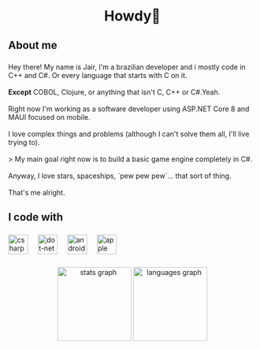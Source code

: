<h1 align="center">Howdy👋</h1>

###

<h2 align="left">About me</h2>

###

<p align="left">Hey there! My name is Jair, I'm a brazilian developer and i mostly code in C++ and C#. Or every language that starts with C on it.<br><br><strong>Except</strong> COBOL, Clojure, or anything that isn't C, C++ or C#.Yeah.<br><br>Right now I'm working as a software developer using ASP.NET Core 8 and MAUI focused on mobile.<br><br>I love complex things and problems (although I can't solve them all, I'll live trying to).<br><br>> My main goal right now is to build a basic game engine completely in C#.<br><br>Anyway, I love stars, spaceships, `pew pew pew`... that sort of thing.<br><br>That's me alright.</p>

###

<h2 align="left">I code with</h2>

###

<div align="left">
  <img src="https://skillicons.dev/icons?i=cs" height="40" alt="csharp logo"  />
  <img width="12" />
  <img src="https://skillicons.dev/icons?i=dotnet" height="40" alt="dot-net logo"  />
  <img width="12" />
  <img src="https://cdn.simpleicons.org/android/3DDC84" height="40" alt="android logo"  />
  <img width="12" />
  <img src="https://cdn.simpleicons.org/apple/000000" height="40" alt="apple logo"  />
</div>

###

<div align="center">
  <img src="https://github-readme-stats.vercel.app/api?username=goodguyjay&hide_title=false&hide_rank=false&show_icons=true&include_all_commits=true&count_private=true&disable_animations=false&theme=dracula&locale=en&hide_border=false&order=1" height="150" alt="stats graph"  />
  <img src="https://github-readme-stats.vercel.app/api/top-langs?username=goodguyjay&locale=en&hide_title=false&layout=compact&card_width=320&langs_count=5&theme=dracula&hide_border=false&order=2" height="150" alt="languages graph"  />
</div>
